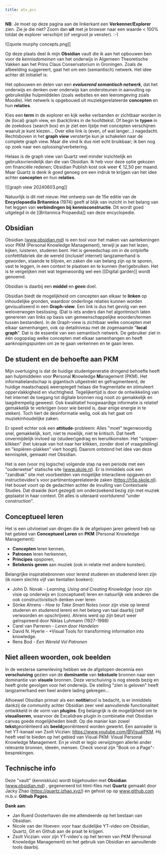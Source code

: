 ```yaml
---
title: atv_pcc
---
```

**NB**: Je moet op deze pagina aan de linkerkant een **Verkenner/Explorer** zien. Zie je die niet? Zoom dan **uit** met je browser naar een waarde < 100% totdat de explorer verschijnt (of vergroot je venster). :-)

![[quote murphy concepts.png]]

Op deze plaats deel ik mijn **Obsidian** vault die ik aan het opbouwen ben voor de *kennisdomeinen* van het onderwijs in Algemeen Theoretische Vakken aan het Prins Claus Conservatorium in Groningen. Zoals de afbeelding suggereert, gaat het om een (semantisch) netwerk. Het idee achter dit initiatief is:

Het opbouwen en delen van een ***evoluerend semantisch netwerk***, dat het onderwijs en denken over onderwijs kan ondersteunen in aanvulling op gebruikelijke hulpmiddelen (zoals websites en een leeromgeving zoals Moodle). Het netwerk is opgebouwd uit muziekgerelateerde **concepten** en hun **relaties**.

Kies een **term** in de explorer en kijk welke verbanden er zichtbaar worden in de (local) graph view, en (back)links in de hoofdtekst. Of begin te **typen** in de zoekdoos (search box) en je ziet een lijstje met concepten verschijnen waaruit je kunt kiezen... Over elke link is (even, of wat langer...) nagedacht. Rechtsboven in het **graph view** venstertje kun je schakelen naar de complete graph view. Maar die vind ik dus niet echt bruikbaar; ik ben nog op zoek naar een oplossing/verbetering. 

Helaas is de graph view van Quartz veel minder inzichtelijk en gebruiksvriendelijk dan die van Obsidian. Ik heb voor deze optie gekozen om financiële redenen; Obsidian Publish kost ook weer € 12,50 per maand. Maar Quartz is denk ik goed genoeg om een indruk te krijgen van het idee achter **concepten** en hun **relaties**. 

![[graph view 20240603.png]]

Natuurlijk is dit niet nieuw: Het ontwerp van de 15e editie van de **Encyclopaedia Britannica** (1974) geeft al blijk van inzicht in het belang van het leggen van **verbindingen** **bij** **kennisconstructie**.
Dit wordt goed uitgelegd in de [[Britannica Propaedia]] van deze encyclopedie.
## Obsidian
Obsidian (www.obsidian.md) is een tool voor het maken van aantekeningen voor PKM (Personal Knowledge Management), terwijl je aan het lezen, kijken, luisteren, studeren bent. Het is gereedschap om in de ontplofte confettifabriek die de wereld (inclusief internet) langzamerhand is geworden, staande te blijven, en zaken die van belang zijn op te sporen, vast te leggen, in een context  te plaatsen en te kunnen (her)gebruiken. Het is te vergelijken met wat tegenwoordig wel een [[Digital garden]] wordt genoemd.

Obsidian is daarbij een **middel** en ***geen*** doel. 

Obsidian biedt de mogelijkheid om concepten aan elkaar te **linken** op inhoudelijke gronden, waardoor onderlinge relaties kunnen worden gevisualiseerd in een **Graph-view**. Een link is dus het gevolg van een weloverwogen beslissing. (Dat is iets anders dan het algoritmisch laten genereren van links op basis van gemeenschappelijke woorden/termen tussen bestanden). 
In de Graph-view is zichtbaar welke concepten met elkaar samenhangen, ook op detailniveau met de zogenaamde "**local graph**". Dat is de essentie van een semantisch netwerk. De gebruiker ziet in één oogopslag welke concepten met elkaar samenhangen en heeft aanknopingspunten om ze te gaan verkennen en te gaan leren. 

## De student en de behoefte aan PKM 
Mijn overtuiging is dat de huidige studentgeneratie dringend behoefte heeft aan hulpmiddelen voor **P**ersonal **K**nowledge **M**anagement (PKM). Het informatielandschap is gigantisch uitgestrekt en gefragmenteerd, de huidige maatschappij weerspiegelt helaas die fragmentatie en stimuleert oppervlakkigheid en vluchtigheid. Tegelijkertijd is door de ontwikkeling van het internet de toegang tot digitale bronnen nog nooit zo gemakkelijk en laagdrempelig geweest. Ook kwalitatief hoogwaardige informatie is relatief gemakkelijk te verkrijgen (voor wie bereid is, daar enige energie in te steken). Toch tiert de desinformatie welig, ook als het gaat om muziekinhoudelijke zaken. 

Er speelt echter ook een **attitude**-probleem: Alles "moet" tegenwoordig snel, gemakkelijk, kort, niet te moeilijk, niet te kritisch. Dat heeft onvermijdelijk invloed op (studeer)gedrag en leeruitkomsten. Het "snipper-klikken" (het lukraak van hot naar her klikken, zonder doel of vraagstelling) en "kopiëren-plakken" viert hoogtij. Daarom ontstond het idee van deze kennisplek, gemaakt met Obsidian. 

Het is een (voor mij logische) volgende stap na een periode met een "ouderwetse" statische site (www.skole.nl). Er is inmiddels ook een "zandbak" site met voorbeelden van mogelijke interactieve opgaven en instructievideo's voor partimentogerelateerde zaken 
(https://h5p.skole.nl).  Het bouwt voort op de gedachten achter de invulling van Contextuele Studies. Dat draaide (kort gezegd) om onderzoekend bezig zijn met muziek geplaatst in haar context. Dit alles is uiteraard voortdurend "under construction".

## Conceptueel leren
Het is een uitvloeisel van dingen die ik de afgelopen jaren geleerd heb op het gebied van **Conceptueel Leren** en  **PKM** (Personal Knowledge Management): 
- **Concepten** leren kennen,  
- **Patronen** leren herkennen, 
- **Principes** opsporen, 
- **Betekenis** **geven** aan muziek (ook in relatie met andere kunsten).

Belangrijke inspiratiebronnen voor lerend studeren en studerend leren zijn (ik noem slechts vijf van tientallen boeken):
- John D. Novak - *Learning, Using and Creating Knowledge* (voor zijn visie op onderwijs en (conceptueel) leren en natuurlijk vele anderen die ook constructivistisch denken over leren
- Sönke Ahrens - *How to Take Smart Notes* (voor zijn visie op lerend studeren en studerend leren) en het belang van taal daarbij (zelf verwoorden en opschrijven). Ahrens werd op zijn beurt weer geïnspireerd door Niklas Luhmann (1927-1998)
- Carel van Parreren - *Leren door Handelen*
- David N. Hyerle - *Visual Tools for transforming information into knowledge.
- Rens Bod - *Een Wereld Vol Patronen*

## Niet alleen woorden, ook beelden
In de westerse samenleving hebben we de afgelopen decennia een **verschuiving** gezien van de **dominantie** van **tekstuele** bronnen naar een dominantie van **visuele** bronnen. Deze verschuiving is nog steeds bezig en heeft grote gevolgen voor het onderwijs. De stelling "zien is geloven" heeft langzamerhand een heel andere lading gekregen...

Alhoewel Obsidian primair als een **notitie**tool is bedacht, is er inmiddels dankzij de community achter Obsidian zeer veel aanvullende functionaliteit ontwikkeld in de vorm van **plugins**. Erg belangrijk is de mogelijkheid om te **visualiseren**, waarvoor de Excalidraw plugin in combinatie met Obsidian canvas goede mogelijkheden biedt. Op die manier kan zowel **tekst**georiënteerd als **beeld**georiënteerd worden gewerkt. Een aanrader is het YT-kanaal van Zsolt Viczian: https://www.youtube.com/@VisualPKM. Hij heeft veel te bieden op het gebied van Visual PKM: Visual Personal Knowledge Management. En je vindt er legio verwijzingen allerlei ander relevante bronnen, ideeën, mensen. Check vooral zijn "Book on a Page"-besprekingen.

## Technische info
Deze "vault" (kenniskluis) wordt bijgehouden met **Obsidian**  (www.obsidian.md) , gegenereerd tot html-files met **Quartz** gemaakt door  Jacky Zhao (https://quartz.jzhao.xyz/) en gehost op op www.github.com m.b.v. **Github Pages**.

**Dank aan**: 
- Jan Ruerd Oosterhaven die me attendeerde op het bestaan van Obsidian.
- Nicole van der Hoeven: voor haar duidelijke YT-video om Obsidian, Quartz, Git en Github aan de praat te krijgen. 
- Zsolt Viczian: voor zijn YT-video's op het terrein van PKM (Personal Knowledge Management) en het gebruik van Obsidian en aanvullende tools daarbij.


